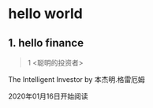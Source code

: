# hello world

## 1. hello finance
>1 <聪明的投资者>

The Intelligent Investor by 本杰明.格雷厄姆

2020年01月16日开始阅读


